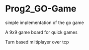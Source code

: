 # Prog2_GO-Game
simple implementation of the go game

A 9x9 game board for quick games

Turn based miltiplayer over tcp
